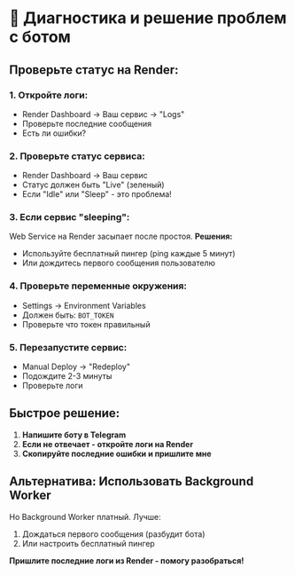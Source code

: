 # 🔧 Диагностика и решение проблем с ботом

## Проверьте статус на Render:

### 1. Откройте логи:
- Render Dashboard → Ваш сервис → "Logs"
- Проверьте последние сообщения
- Есть ли ошибки?

### 2. Проверьте статус сервиса:
- Render Dashboard → Ваш сервис
- Статус должен быть "Live" (зеленый)
- Если "Idle" или "Sleep" - это проблема!

### 3. Если сервис "sleeping":
Web Service на Render засыпает после простоя.
**Решения:**
- Используйте бесплатный пингер (ping каждые 5 минут)
- Или дождитесь первого сообщения пользователю

### 4. Проверьте переменные окружения:
- Settings → Environment Variables
- Должен быть: `BOT_TOKEN`
- Проверьте что токен правильный

### 5. Перезапустите сервис:
- Manual Deploy → "Redeploy"
- Подождите 2-3 минуты
- Проверьте логи

## Быстрое решение:

1. **Напишите боту в Telegram**
2. **Если не отвечает - откройте логи на Render**
3. **Скопируйте последние ошибки и пришлите мне**

## Альтернатива: Использовать Background Worker

Но Background Worker платный. Лучше:
1. Дождаться первого сообщения (разбудит бота)
2. Или настроить бесплатный пингер

**Пришлите последние логи из Render - помогу разобраться!**

